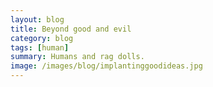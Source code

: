 ```yaml
---
layout: blog
title: Beyond good and evil
category: blog
tags: [human]  
summary: Humans and rag dolls.
image: /images/blog/implantinggoodideas.jpg
---
```

